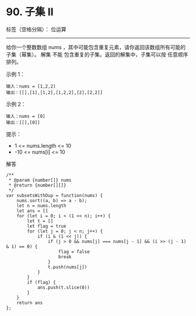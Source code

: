 ﻿# 90. 子集 II

标签（空格分隔）： 位运算

---

给你一个整数数组 nums ，其中可能包含重复元素，请你返回该数组所有可能的子集（幂集）。
解集 不能 包含重复的子集。返回的解集中，子集可以按 任意顺序 排列。

示例 1：

    输入：nums = [1,2,2]
    输出：[[],[1],[1,2],[1,2,2],[2],[2,2]]

示例 2：

    输入：nums = [0]
    输出：[[],[0]]

提示：

 - 1 <= nums.length <= 10
 - -10 <= nums[i] <= 10
 
解答

    /**
     * @param {number[]} nums
     * @return {number[][]}
     */
    var subsetsWithDup = function(nums) {
        nums.sort((a, b) => a - b);
        let n = nums.length
        let ans = []
        for (let i = 0; i < (1 << n); i++) {
            let t = []
            let flag = true
            for (let j = 0; j < n; j++) {
                if (i & (1 << j)) {
                    if (j > 0 && nums[j] === nums[j - 1] && (i >> (j - 1) & 1) == 0) {
                        flag = false
                        break
                    }
                    t.push(nums[j])
                }
            }
            if (flag) {
                ans.push(t.slice(0))
            }
        }
        return ans
    };